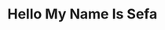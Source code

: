 # Hello My Name Is Sefa

<!--
**sefaekici/sefaekici** is a ✨ _special_ ✨ repository because its `README.md` (this file) appears on your GitHub profile.


- 🔭 I’m currently working on Html,Css and JavaScript
- 🌱 I’m currently learning Vue.js
- 💬 Ask me about Html,Css and JavaScipt
- 📫 How to reach me: ssefaekici@gmail.com
-->
